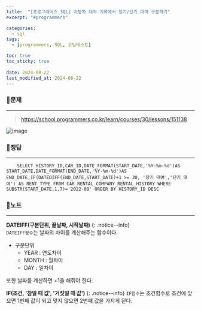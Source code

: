 ```yaml
---
title:  "[프로그래머스_SQL] 자동차 대여 기록에서 장기/단기 대여 구분하기"
excerpt: "#programmers"

categories:
  - sql
tags:
  - [programmers, SQL, 코딩테스트]

toc: true
toc_sticky: true
 
date: 2024-08-22
last_modified_at: 2024-08-22
---
```


### 📜문제
-----
><https://school.programmers.co.kr/learn/courses/30/lessons/151138>  

![image](https://github.com/user-attachments/assets/054a4bd8-e202-4f93-942c-7c95fbb29886)

### 📜정답
-----
```
    SELECT HISTORY_ID,CAR_ID,DATE_FORMAT(START_DATE,'%Y-%m-%d')AS START_DATE,DATE_FORMAT(END_DATE,'%Y-%m-%d')AS END_DATE,IF(DATEDIFF(END_DATE,START_DATE)+1 >= 30, '장기 대여','단기 대여') AS RENT_TYPE FROM CAR_RENTAL_COMPANY_RENTAL_HISTORY WHERE SUBSTR(START_DATE,1,7)='2022-09' ORDER BY HISTORY_ID DESC
```

### 📜노트
-----
**DATEIFF(구분단위, 끝날짜, 시작날짜)**
{: .notice--info}  
`DATEIFF함수`는 날짜의 차이를 계산해주는 함수이다.
* 구분단위
    * YEAR   : 연도차이
    * MONTH  : 월차이
    * DAY    : 일차이

또한 날짜를 계산하면 +1을 해줘야 한다.

**IF(조건, '참일 때 값', '거짓일 때 값')**
{: .notice--info} 
`IF함수`는 조건함수로 조건에 맞으면 1번째 값이 되고 맞지 않으면 2번째 값을 가지게 된다.
